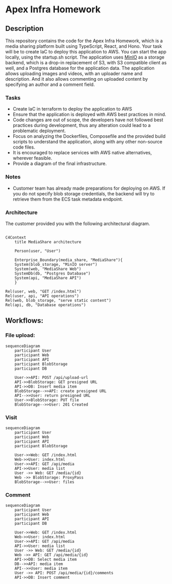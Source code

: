 # Apex Infra Homework

## Description

This repository contains the code for the Apex Infra Homework, which is a media sharing platform built using TypeScript, React, and Hono. Your task will be to create IaC to deploy this application to AWS. You can start the app locally, using the startup.sh script. The application uses [MinIO](https://min.io/docs/minio/linux/index.html) as a storage backend, which is a drop-in replacement of S3, with S3 compatible client as well, and a Postgres database for the application data. The application allows uploading images and videos, with an uploader name and description. And it also allows commenting on uploaded content by specifying an author and a comment field.

### Tasks

* Create IaC in terraform to deploy the application to AWS
* Ensure that the application is deployed with AWS best practices in mind.
* Code changes are out of scope, the developers have not followed best practices during development, thus any alteration could lead to a problematic deployment.
* Focus on analyzing the Dockerfiles, Composefile and the provided build scripts to understand the application, along with any other non-source code files.
* It is encouraged to replace services with AWS native alternatives, wherever feasible.
* Provide a diagram of the final infrastructure.

### Notes

* Customer team has already made preparations for deploying on AWS. If you do not specify blob storage credentials,
the backend will try to retrieve them from the ECS task metadata endpoint.

### Architecture

The customer provided you with the following architectural diagram.

```mermaid

C4Context
    title MediaShare architecture

    Person(user, "User")
    
    Enterprise_Boundary(media_share, "MediaShare"){
    System(blob_storage, "MinIO server")
    System(web, "MediaShare Web")
    SystemDb(db, "Postgres Database")
    System(api, "MediaShare API")
    }

Rel(user, web, "GET /index.html")
Rel(user, api, "API operations")
Rel(web, blob_storage, "serve static content")
Rel(api, db, "Database operations")

```

## Workflows:

### File upload:

```mermaid
sequenceDiagram
    participant User
    participant Web
    participant API
    participant BlobStorage
    participant DB

    User->>API: POST /api/upload-url
    API->>BlobStorage: GET presigned URL
    API->>DB: Insert media item
    BlobStorage-->>API: create presigned URL
    API-->>User: return presigned URL
    User->>BlobStorage: PUT file
    BlobStorage-->>User: 201 Created
```

### Visit

```mermaid
sequenceDiagram
    participant User
    participant Web
    participant API
    participant BlobStorage

    User->>Web: GET /index.html
    Web->>User: index.html
    User->>API: GET /api/media
    API->>User: media list
    User ->> Web: GET /media/{id}
    Web ->> BlobStorage: ProxyPass
    BlobStorage-->>User: files
```

### Comment

```mermaid
sequenceDiagram
    participant User
    participant Web
    participant API
    participant DB

    User->>Web: GET /index.html
    Web->>User: index.html
    User->>API: GET /api/media
    API->>User: media list
    User ->> Web: GET /media/{id}
    Web ->> API: GET /api/media/{id}
    API->>DB: Select media item
    DB-->>API: media item
    API-->>User: media item
    User ->> API: POST /api/media/{id}/comments
    API->>DB: Insert comment
```
